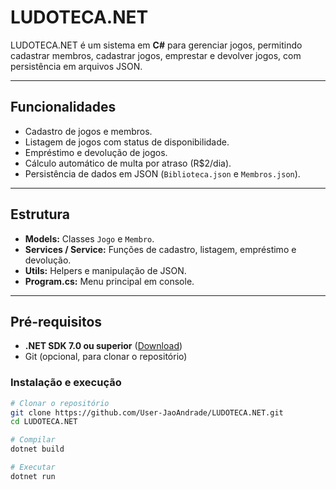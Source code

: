 # LUDOTECA.NET

LUDOTECA.NET é um sistema em **C#** para gerenciar jogos, permitindo cadastrar membros, cadastrar jogos, emprestar e devolver jogos, com persistência em arquivos JSON.

---

## Funcionalidades

- Cadastro de jogos e membros.
- Listagem de jogos com status de disponibilidade.
- Empréstimo e devolução de jogos.
- Cálculo automático de multa por atraso (R$2/dia).
- Persistência de dados em JSON (`Biblioteca.json` e `Membros.json`).

---

## Estrutura

- **Models:** Classes `Jogo` e `Membro`.
- **Services / Service:** Funções de cadastro, listagem, empréstimo e devolução.
- **Utils:** Helpers e manipulação de JSON.
- **Program.cs:** Menu principal em console.

---

## Pré-requisitos

- **.NET SDK 7.0 ou superior** ([Download](https://dotnet.microsoft.com/download/dotnet))  
- Git (opcional, para clonar o repositório)

### Instalação e execução

```bash
# Clonar o repositório
git clone https://github.com/User-JaoAndrade/LUDOTECA.NET.git
cd LUDOTECA.NET

# Compilar
dotnet build

# Executar
dotnet run
